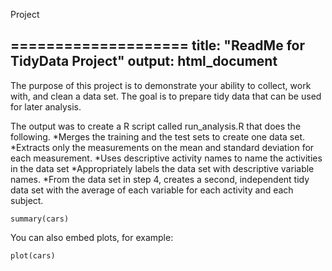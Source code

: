 Project 

====================
title: "ReadMe for TidyData Project"
output: html_document
------------------

The purpose of this project is to demonstrate your ability to collect, work with, and clean a data set. The goal is to prepare tidy data that can be used for later analysis. 

The output was to create a R script called run_analysis.R that does the following. 
*Merges the training and the test sets to create one data set.
*Extracts only the measurements on the mean and standard deviation for each measurement. 
*Uses descriptive activity names to name the activities in the data set
*Appropriately labels the data set with descriptive variable names. 
*From the data set in step 4, creates a second, independent tidy data set with the average of each variable for each activity and each subject.

```{r}
summary(cars)
```

You can also embed plots, for example:

```{r, echo=FALSE}
plot(cars)
```


